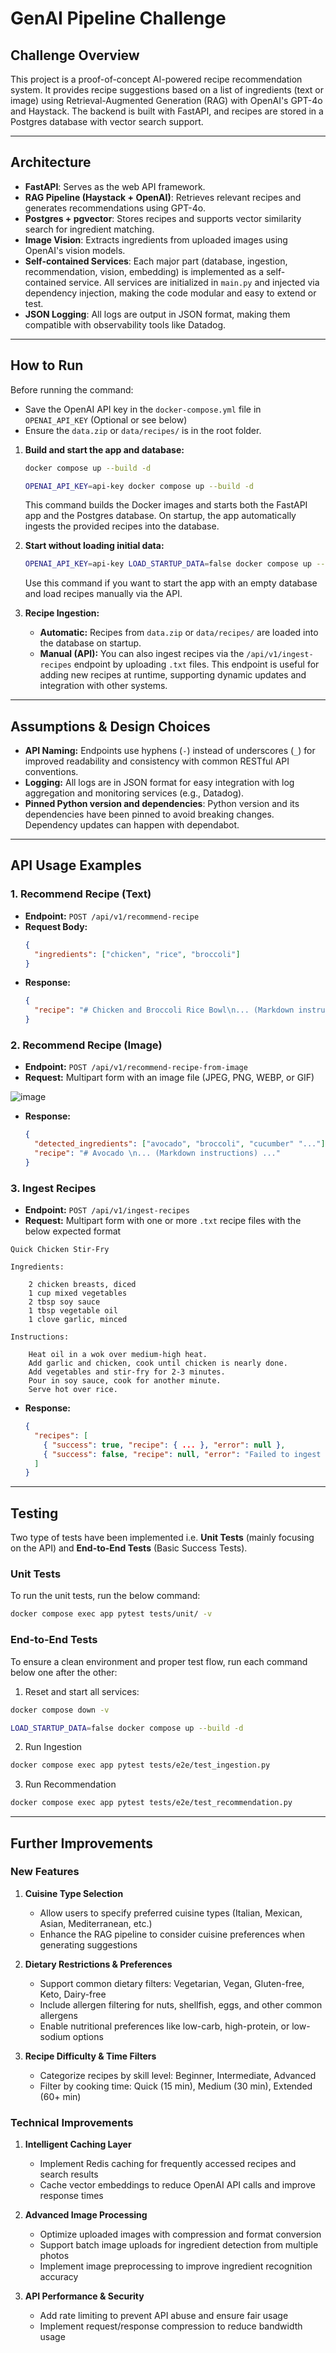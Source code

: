 # GenAI Pipeline Challenge

## Challenge Overview
This project is a proof-of-concept AI-powered recipe recommendation system. It provides recipe suggestions based on a list of ingredients (text or image) using Retrieval-Augmented Generation (RAG) with OpenAI's GPT-4o and Haystack. The backend is built with FastAPI, and recipes are stored in a Postgres database with vector search support.

---

## Architecture
- **FastAPI**: Serves as the web API framework.
- **RAG Pipeline (Haystack + OpenAI)**: Retrieves relevant recipes and generates recommendations using GPT-4o.
- **Postgres + pgvector**: Stores recipes and supports vector similarity search for ingredient matching.
- **Image Vision**: Extracts ingredients from uploaded images using OpenAI's vision models.
- **Self-contained Services**: Each major part (database, ingestion, recommendation, vision, embedding) is implemented as a self-contained service. All services are initialized in `main.py` and injected via dependency injection, making the code modular and easy to extend or test.
- **JSON Logging**: All logs are output in JSON format, making them compatible with observability tools like Datadog.

---

## How to Run

Before running the command:
- Save the OpenAI API key in the `docker-compose.yml` file in `OPENAI_API_KEY` (Optional or see below)
- Ensure the `data.zip` or `data/recipes/` is in the root folder.

1. **Build and start the app and database:**
   ```sh
   docker compose up --build -d
   ```
   ```sh
   OPENAI_API_KEY=api-key docker compose up --build -d
   ```
   This command builds the Docker images and starts both the FastAPI app and the Postgres database. On startup, the app automatically ingests the provided recipes into the database.

2. **Start without loading initial data:**
   ```sh
   OPENAI_API_KEY=api-key LOAD_STARTUP_DATA=false docker compose up --build -d
   ```
   Use this command if you want to start the app with an empty database and load recipes manually via the API.

3. **Recipe Ingestion:**
   - **Automatic:** Recipes from `data.zip` or `data/recipes/` are loaded into the database on startup.
   - **Manual (API):** You can also ingest recipes via the `/api/v1/ingest-recipes` endpoint by uploading `.txt` files. This endpoint is useful for adding new recipes at runtime, supporting dynamic updates and integration with other systems.

---

## Assumptions & Design Choices
- **API Naming:** Endpoints use hyphens (`-`) instead of underscores (`_`) for improved readability and consistency with common RESTful API conventions.
- **Logging:** All logs are in JSON format for easy integration with log aggregation and monitoring services (e.g., Datadog).
- **Pinned Python version and dependencies**: Python version and its dependencies have been pinned to avoid breaking changes. Dependency updates can happen with dependabot.

---

## API Usage Examples

### 1. Recommend Recipe (Text)
- **Endpoint:** `POST /api/v1/recommend-recipe`
- **Request Body:**
  ```json
  {
    "ingredients": ["chicken", "rice", "broccoli"]
  }
  ```
- **Response:**
  ```json
  {
    "recipe": "# Chicken and Broccoli Rice Bowl\n... (Markdown instructions) ..."
  }
  ```

### 2. Recommend Recipe (Image)
- **Endpoint:** `POST /api/v1/recommend-recipe-from-image`
- **Request:** Multipart form with an image file (JPEG, PNG, WEBP, or GIF)

![image](data/example_food_photos/food1.webp)

- **Response:**
  ```json
  {
    "detected_ingredients": ["avocado", "broccoli", "cucumber" "..."],
    "recipe": "# Avocado \n... (Markdown instructions) ..."
  }
  ```

### 3. Ingest Recipes
- **Endpoint:** `POST /api/v1/ingest-recipes`
- **Request:** Multipart form with one or more `.txt` recipe files with the below expected format

```
Quick Chicken Stir-Fry

Ingredients:

    2 chicken breasts, diced
    1 cup mixed vegetables
    2 tbsp soy sauce
    1 tbsp vegetable oil
    1 clove garlic, minced

Instructions:

    Heat oil in a wok over medium-high heat.
    Add garlic and chicken, cook until chicken is nearly done.
    Add vegetables and stir-fry for 2-3 minutes.
    Pour in soy sauce, cook for another minute.
    Serve hot over rice.
```

- **Response:**
  ```json
  {
    "recipes": [
      { "success": true, "recipe": { ... }, "error": null },
      { "success": false, "recipe": null, "error": "Failed to ingest recipe" }
    ]
  }
  ```

---

## Testing
Two type of tests have been implemented i.e. **Unit Tests** (mainly focusing on the API) and **End-to-End Tests** (Basic Success Tests).

### Unit Tests
To run the unit tests, run the below command:

```bash
docker compose exec app pytest tests/unit/ -v
```

### End-to-End Tests
To ensure a clean environment and proper test flow, run each command below one after the other:

1. Reset and start all services:

```bash
docker compose down -v
```
```bash
LOAD_STARTUP_DATA=false docker compose up --build -d
```

2. Run Ingestion

```bash
docker compose exec app pytest tests/e2e/test_ingestion.py
```

3. Run Recommendation

```bash
docker compose exec app pytest tests/e2e/test_recommendation.py
```

---

## Further Improvements

### New Features

1. **Cuisine Type Selection**
   - Allow users to specify preferred cuisine types (Italian, Mexican, Asian, Mediterranean, etc.)
   - Enhance the RAG pipeline to consider cuisine preferences when generating suggestions

2. **Dietary Restrictions & Preferences**
   - Support common dietary filters: Vegetarian, Vegan, Gluten-free, Keto, Dairy-free
   - Include allergen filtering for nuts, shellfish, eggs, and other common allergens
   - Enable nutritional preferences like low-carb, high-protein, or low-sodium options

3. **Recipe Difficulty & Time Filters**
   - Categorize recipes by skill level: Beginner, Intermediate, Advanced
   - Filter by cooking time: Quick (15 min), Medium (30 min), Extended (60+ min)

### Technical Improvements

1. **Intelligent Caching Layer**
   - Implement Redis caching for frequently accessed recipes and search results
   - Cache vector embeddings to reduce OpenAI API calls and improve response times

2. **Advanced Image Processing**
   - Optimize uploaded images with compression and format conversion
   - Support batch image uploads for ingredient detection from multiple photos
   - Implement image preprocessing to improve ingredient recognition accuracy

3. **API Performance & Security**
   - Add rate limiting to prevent API abuse and ensure fair usage
   - Implement request/response compression to reduce bandwidth usage
